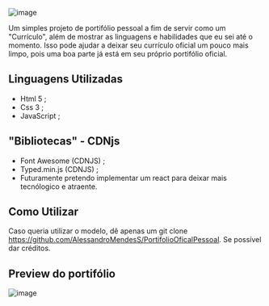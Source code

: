 ![image](https://github.com/user-attachments/assets/4d2da589-69ee-40f6-bef7-721b60906224)



Um simples projeto de portifólio pessoal a fim de servir como um "Currículo", além de mostrar as linguagens e habilidades que eu sei até o momento. Isso pode ajudar a deixar seu currículo oficial um pouco mais limpo, pois uma boa parte já está em seu próprio portifólio oficial.

## Linguagens Utilizadas

- Html 5 ;
- Css 3 ;
- JavaScript ;

 ## "Bibliotecas" - CDNjs

- Font Awesome (CDNJS) ;
- Typed.min.js (CDNJS) ; 
- Futuramente pretendo implementar um react para deixar mais tecnólogico e atraente.

## Como Utilizar

Caso queria utilizar o modelo, dê apenas um git clone https://github.com/AlessandroMendesS/PortifolioOficalPessoal. 
Se possível dar créditos.

## Preview do portifólio

![image](https://github.com/user-attachments/assets/5ac6ad36-bd43-4522-ada7-47e8edcd206a)
